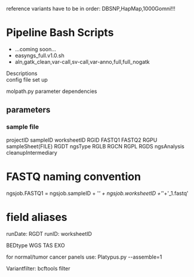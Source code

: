 
reference variants have to be in order: DBSNP,HapMap,1000Gomni!!! 




Pipeline Bash Scripts
====================================
- ...coming soon...
- easyngs_full.v1.0.sh
- aln,gatk_clean,var-call,sv-call,var-anno,full,full_nogatk

Descriptions  
config file set up  


molpath.py parameter dependencies

## parameters
### sample file
projectID
sampleID
worksheetID
    RGID
    FASTQ1
    FASTQ2
        RGPU
sampleSheet(FILE)
    RGDT
ngsType
    RGLB
    RGCN
    RGPL
    RGDS
ngsAnalysis
    cleanupIntermediary

# FASTQ naming convention
 ngsjob.FASTQ1 = ngsjob.sampleID + '_' + ngsjob.worksheetID +'_'+'_1.fastq'

# field aliases
runDate: RGDT
runID: worksheetID

BEDtype
WGS TAS EXO

for normal/tumor cancer panels use:
    Platypus.py --assemble=1

Variantfilter:
    bcftools filter


